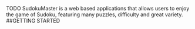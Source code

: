 TODO
SudokuMaster is a web based applications that allows users to enjoy the game of Sudoku, featuring many puzzles, difficulty and great variety. 
##GETTING STARTED
